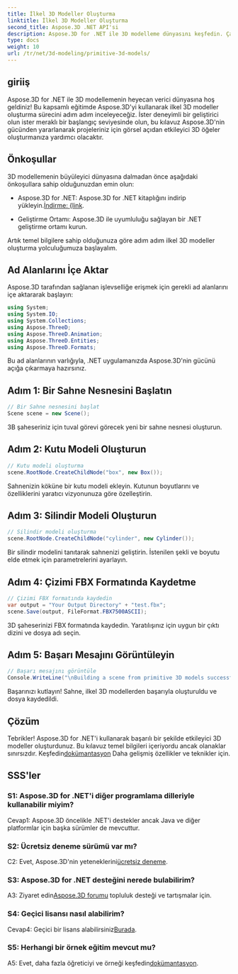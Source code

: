 ```yaml
---
title: İlkel 3D Modeller Oluşturma
linktitle: İlkel 3D Modeller Oluşturma
second_title: Aspose.3D .NET API'si
description: Aspose.3D for .NET ile 3D modelleme dünyasını keşfedin. Çarpıcı ilkel modelleri zahmetsizce yaratın.
type: docs
weight: 10
url: /tr/net/3d-modeling/primitive-3d-models/
---
```

## giriiş

Aspose.3D for .NET ile 3D modellemenin heyecan verici dünyasına hoş geldiniz! Bu kapsamlı eğitimde Aspose.3D'yi kullanarak ilkel 3D modeller oluşturma sürecini adım adım inceleyeceğiz. İster deneyimli bir geliştirici olun ister meraklı bir başlangıç seviyesinde olun, bu kılavuz Aspose.3D'nin gücünden yararlanarak projeleriniz için görsel açıdan etkileyici 3D öğeler oluşturmanıza yardımcı olacaktır.

## Önkoşullar

3D modellemenin büyüleyici dünyasına dalmadan önce aşağıdaki önkoşullara sahip olduğunuzdan emin olun:

-  Aspose.3D for .NET: Aspose.3D for .NET kitaplığını indirip yükleyin.[İndirme: {link](https://releases.aspose.com/3d/net/).

- Geliştirme Ortamı: Aspose.3D ile uyumluluğu sağlayan bir .NET geliştirme ortamı kurun.

Artık temel bilgilere sahip olduğunuza göre adım adım ilkel 3D modeller oluşturma yolculuğumuza başlayalım.

## Ad Alanlarını İçe Aktar

Aspose.3D tarafından sağlanan işlevselliğe erişmek için gerekli ad alanlarını içe aktararak başlayın:

```csharp
using System;
using System.IO;
using System.Collections;
using Aspose.ThreeD;
using Aspose.ThreeD.Animation;
using Aspose.ThreeD.Entities;
using Aspose.ThreeD.Formats;
```

Bu ad alanlarının varlığıyla, .NET uygulamanızda Aspose.3D'nin gücünü açığa çıkarmaya hazırsınız.

## Adım 1: Bir Sahne Nesnesini Başlatın

```csharp
// Bir Sahne nesnesini başlat
Scene scene = new Scene();
```

3B şaheseriniz için tuval görevi görecek yeni bir sahne nesnesi oluşturun.

## Adım 2: Kutu Modeli Oluşturun

```csharp
// Kutu modeli oluşturma
scene.RootNode.CreateChildNode("box", new Box());
```

Sahnenizin köküne bir kutu modeli ekleyin. Kutunun boyutlarını ve özelliklerini yaratıcı vizyonunuza göre özelleştirin.

## Adım 3: Silindir Modeli Oluşturun

```csharp
// Silindir modeli oluşturma
scene.RootNode.CreateChildNode("cylinder", new Cylinder());
```

Bir silindir modelini tanıtarak sahnenizi geliştirin. İstenilen şekli ve boyutu elde etmek için parametrelerini ayarlayın.

## Adım 4: Çizimi FBX Formatında Kaydetme

```csharp
// Çizimi FBX formatında kaydedin
var output = "Your Output Directory" + "test.fbx";
scene.Save(output, FileFormat.FBX7500ASCII);
```

3D şaheserinizi FBX formatında kaydedin. Yaratılışınız için uygun bir çıktı dizini ve dosya adı seçin.

## Adım 5: Başarı Mesajını Görüntüleyin

```csharp
// Başarı mesajını görüntüle
Console.WriteLine("\nBuilding a scene from primitive 3D models successfully.\nFile saved at " + output);
```

Başarınızı kutlayın! Sahne, ilkel 3D modellerden başarıyla oluşturuldu ve dosya kaydedildi.

## Çözüm

 Tebrikler! Aspose.3D for .NET'i kullanarak başarılı bir şekilde etkileyici 3D modeller oluşturdunuz. Bu kılavuz temel bilgileri içeriyordu ancak olanaklar sınırsızdır. Keşfedin[dokümantasyon](https://reference.aspose.com/3d/net/) Daha gelişmiş özellikler ve teknikler için.

## SSS'ler

### S1: Aspose.3D for .NET'i diğer programlama dilleriyle kullanabilir miyim?

Cevap1: Aspose.3D öncelikle .NET'i destekler ancak Java ve diğer platformlar için başka sürümler de mevcuttur.

### S2: Ücretsiz deneme sürümü var mı?

 C2: Evet, Aspose.3D'nin yeteneklerini[ücretsiz deneme](https://releases.aspose.com/).

### S3: Aspose.3D for .NET desteğini nerede bulabilirim?

 A3: Ziyaret edin[Aspose.3D forumu](https://forum.aspose.com/c/3d/18) topluluk desteği ve tartışmalar için.

### S4: Geçici lisansı nasıl alabilirim?

 Cevap4: Geçici bir lisans alabilirsiniz[Burada](https://purchase.aspose.com/temporary-license/).

### S5: Herhangi bir örnek eğitim mevcut mu?

A5: Evet, daha fazla öğreticiyi ve örneği keşfedin[dokümantasyon](https://reference.aspose.com/3d/net/).